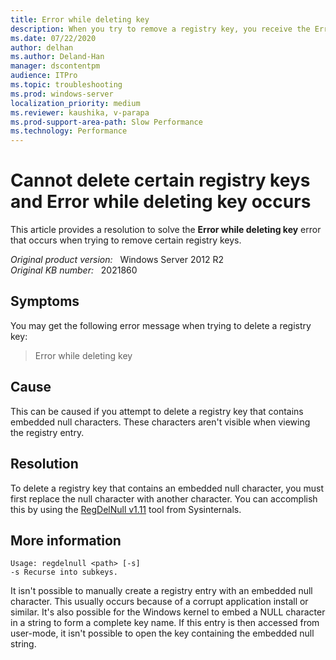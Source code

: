 ```yaml
---
title: Error while deleting key
description: When you try to remove a registry key, you receive the Error while deleting key error message. Provides a resolution.
ms.date: 07/22/2020
author: delhan
ms.author: Deland-Han
manager: dscontentpm
audience: ITPro
ms.topic: troubleshooting
ms.prod: windows-server
localization_priority: medium
ms.reviewer: kaushika, v-parapa
ms.prod-support-area-path: Slow Performance
ms.technology: Performance
---
```

# Cannot delete certain registry keys and Error while deleting key occurs

This article provides a resolution to solve the **Error while deleting key** error that occurs when trying to remove certain registry keys.

_Original product version:_ &nbsp; Windows Server 2012 R2  
_Original KB number:_ &nbsp; 2021860

## Symptoms

You may get the following error message when trying to delete a registry key:

> Error while deleting key

## Cause

This can be caused if you attempt to delete a registry key that contains embedded null characters. These characters aren't visible when viewing the registry entry.

## Resolution

To delete a registry key that contains an embedded null character, you must first replace the null character with another character. You can accomplish this by using the [RegDelNull v1.11](/sysinternals/downloads/regdelnull) tool from Sysinternals.

## More information

```console
Usage: regdelnull <path> [-s]
-s Recurse into subkeys.
```

It isn't possible to manually create a registry entry with an embedded null character. This usually occurs because of a corrupt application install or similar. It's also possible for the Windows kernel to embed a NULL character in a string to form a complete key name. If this entry is then accessed from user-mode, it isn't possible to open the key containing the embedded null string.
